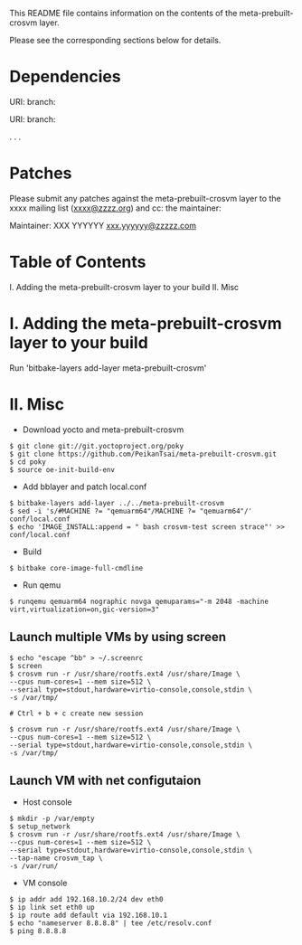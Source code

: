 This README file contains information on the contents of the meta-prebuilt-crosvm layer.

Please see the corresponding sections below for details.

Dependencies
============

  URI: <first dependency>
  branch: <branch name>

  URI: <second dependency>
  branch: <branch name>

  .
  .
  .

Patches
=======

Please submit any patches against the meta-prebuilt-crosvm layer to the xxxx mailing list (xxxx@zzzz.org)
and cc: the maintainer:

Maintainer: XXX YYYYYY <xxx.yyyyyy@zzzzz.com>

Table of Contents
=================

  I. Adding the meta-prebuilt-crosvm layer to your build
 II. Misc


I. Adding the meta-prebuilt-crosvm layer to your build
=================================================

Run 'bitbake-layers add-layer meta-prebuilt-crosvm'

II. Misc
========

- Download yocto and meta-prebuilt-crosvm
```
$ git clone git://git.yoctoproject.org/poky
$ git clone https://github.com/PeikanTsai/meta-prebuilt-crosvm.git
$ cd poky
$ source oe-init-build-env
```

- Add bblayer and patch local.conf
```
$ bitbake-layers add-layer ../../meta-prebuilt-crosvm
$ sed -i 's/#MACHINE ?= "qemuarm64"/MACHINE ?= "qemuarm64"/' conf/local.conf
$ echo 'IMAGE_INSTALL:append = " bash crosvm-test screen strace"' >> conf/local.conf
```
- Build
```
$ bitbake core-image-full-cmdline
```
- Run qemu
```
$ runqemu qemuarm64 nographic novga qemuparams="-m 2048 -machine virt,virtualization=on,gic-version=3"
```
## Launch multiple VMs by using screen
```
$ echo "escape ^bb" > ~/.screenrc
$ screen
$ crosvm run -r /usr/share/rootfs.ext4 /usr/share/Image \
--cpus num-cores=1 --mem size=512 \
--serial type=stdout,hardware=virtio-console,console,stdin \
-s /var/tmp/

# Ctrl + b + c create new session

$ crosvm run -r /usr/share/rootfs.ext4 /usr/share/Image \
--cpus num-cores=1 --mem size=512 \
--serial type=stdout,hardware=virtio-console,console,stdin \
-s /var/tmp/
```
## Launch VM with net configutaion
- Host console
```
$ mkdir -p /var/empty
$ setup_network
$ crosvm run -r /usr/share/rootfs.ext4 /usr/share/Image \
--cpus num-cores=1 --mem size=512 \
--serial type=stdout,hardware=virtio-console,console,stdin \
--tap-name crosvm_tap \
-s /var/run/
```
- VM console
```
$ ip addr add 192.168.10.2/24 dev eth0
$ ip link set eth0 up
$ ip route add default via 192.168.10.1
$ echo "nameserver 8.8.8.8" | tee /etc/resolv.conf
$ ping 8.8.8.8
```
